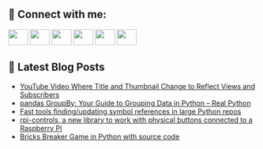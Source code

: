 ## 🔎 Connect with me:
[<img height="32" width="40" src="https://cdn.jsdelivr.net/npm/simple-icons@v5/icons/telegram.svg" />](https://t.me/bullbesh)
[<img height="32" width="40" src="https://cdn.jsdelivr.net/npm/simple-icons@v5/icons/vk.svg" />](https://vk.com/bullbesh)
[<img height="32" width="40" src="https://cdn.jsdelivr.net/npm/simple-icons@v5/icons/twitter.svg" />](https://twitter.com/bullbesh1)
[<img height="32" width="40" src="https://cdn.jsdelivr.net/npm/simple-icons@v5/icons/instagram.svg" />](https://www.instagram.com/bullbesh)
[<img height="32" width="40" src="https://cdn.jsdelivr.net/npm/simple-icons@v5/icons/reddit.svg" />](https://www.reddit.com/user/bullbesh)
[<img height="32" width="40" src="https://cdn.jsdelivr.net/npm/simple-icons@v5/icons/youtube.svg" />](https://www.youtube.com/channel/UCtfjRs6uzgq5mfm8S06WTcg)

## 📕 Latest Blog Posts
<!-- BLOG-POST-LIST:START -->
- [YouTube Video Where Title and Thumbnail Change to Reflect Views and Subscribers](https://www.reddit.com/r/Python/comments/upo1bc/youtube_video_where_title_and_thumbnail_change_to/)
- [pandas GroupBy: Your Guide to Grouping Data in Python – Real Python](https://www.reddit.com/r/Python/comments/upmoec/pandas_groupby_your_guide_to_grouping_data_in/)
- [Fast tools finding/updating symbol references in large Python repos](https://www.reddit.com/r/Python/comments/upmjal/fast_tools_findingupdating_symbol_references_in/)
- [rpi-controls, a new library to work with physical buttons connected to a Raspberry PI](https://www.reddit.com/r/Python/comments/upmcdk/rpicontrols_a_new_library_to_work_with_physical/)
- [Bricks Breaker Game in Python with source code](https://www.reddit.com/r/Python/comments/upmb4m/bricks_breaker_game_in_python_with_source_code/)
<!-- BLOG-POST-LIST:END -->
